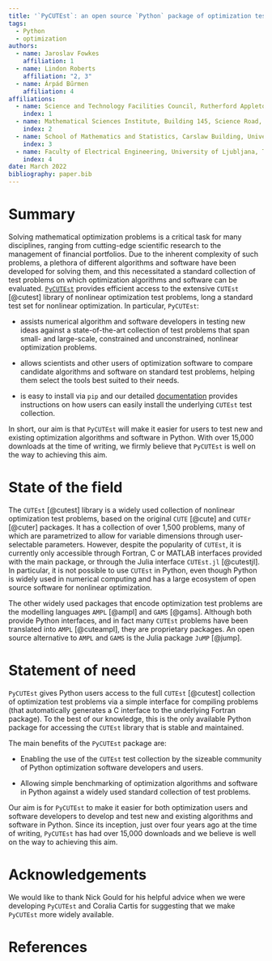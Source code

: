 ```yaml
---
title: '`PyCUTEst`: an open source `Python` package of optimization test problems'
tags:
  - Python
  - optimization
authors:
  - name: Jaroslav Fowkes
    affiliation: 1
  - name: Lindon Roberts
    affiliation: "2, 3"
  - name: Árpád Bűrmen
    affiliation: 4
affiliations:
  - name: Science and Technology Facilities Council, Rutherford Appleton Laboratory, Harwell Campus, Didcot, Oxfordshire, OX11 0QX, UK
    index: 1
  - name: Mathematical Sciences Institute, Building 145, Science Road, Australian National University, Canberra ACT 2601, Australia
    index: 2
  - name: School of Mathematics and Statistics, Carslaw Building, University of Sydney, Camperdown NSW 2006, Australia
    index: 3
  - name: Faculty of Electrical Engineering, University of Ljubljana, Tržaška cesta 25, SI-1000 Ljubljana, Slovenia
    index: 4
date: March 2022
bibliography: paper.bib
---
```

# Summary

Solving mathematical optimization problems is a critical task for many disciplines, ranging from cutting-edge scientific research to the management of financial portfolios.
Due to the inherent complexity of such problems, a plethora of different algorithms and software have been developed for solving them, and this necessitated a standard collection of test problems on which optimization algorithms and software can be evaluated.
[`PyCUTEst`](https://github.com/jfowkes/pycutest) provides efficient access to the extensive `CUTEst` [@cutest] library of
nonlinear optimization test problems, long a standard test set for nonlinear optimization. In particular, `PyCUTEst`:

* assists numerical algorithm and software developers in testing new ideas against a state-of-the-art collection
of test problems that span small- and large-scale, constrained and unconstrained, nonlinear optimization problems.

* allows scientists and other users of optimization software to compare candidate algorithms and software on standard test problems, helping them select the tools best suited to their needs.

* is easy to install via `pip` and our detailed [documentation](https://jfowkes.github.io/pycutest/) provides instructions on
how users can easily install the underlying `CUTEst` test collection.

In short, our aim is that `PyCUTEst` will make it easier for users to test new and existing optimization algorithms and software in Python. With over 15,000 downloads at the time of writing, we firmly believe that `PyCUTEst` is well on the way to achieving this aim.

# State of the field

The `CUTEst` [@cutest] library is a widely used collection of nonlinear optimization test problems, based on the original
`CUTE` [@cute] and `CUTEr` [@cuter] packages.
It has a collection of over 1,500 problems, many of which are parametrized to allow for variable dimensions through user-selectable parameters.
However, despite the popularity of `CUTEst`, it is currently only accessible through Fortran, C or MATLAB interfaces
provided with the main package, or through the Julia interface `CUTEst.jl` [@cutestjl].
In particular, it is not possible to use `CUTEst` in Python, even though Python is widely used in numerical
computing and has a large ecosystem of open source software for nonlinear optimization.

The other widely used packages that encode optimization test problems are the modelling languages `AMPL` [@ampl]
and `GAMS` [@gams].
Although both provide Python interfaces, and in fact many `CUTEst` problems have been translated into `AMPL` [@cuteampl],
they are proprietary packages.
An open source alternative to `AMPL` and `GAMS` is the Julia package `JuMP` [@jump].

# Statement of need

`PyCUTEst` gives Python users access to the full `CUTEst` [@cutest] collection of optimization test problems via a simple interface for
compiling problems (that automatically generates a C interface to the underlying Fortran package).
To the best of our knowledge, this is the only available Python package for accessing the `CUTEst` library that is stable and maintained.

The main benefits of the `PyCUTEst` package are:

* Enabling the use of the `CUTEst` test collection by the sizeable community of Python optimization software developers and users.

* Allowing simple benchmarking of optimization algorithms and software in Python against a widely used standard collection of test problems.

Our aim is for `PyCUTEst` to make it easier for both optimization users and software developers to develop and test new and existing algorithms and software in Python. Since its inception, just over four years ago at the time of writing, `PyCUTEst` has had over 15,000 downloads and we believe is well on the way to achieving this aim.

# Acknowledgements

We would like to thank Nick Gould for his helpful advice when we were developing `PyCUTEst` and Coralia Cartis for suggesting that we make `PyCUTEst` more widely available.

# References

